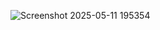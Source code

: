 ![Screenshot 2025-05-11 195354](https://github.com/user-attachments/assets/5205275b-6759-4bbe-bd7d-6f37e0569129)
